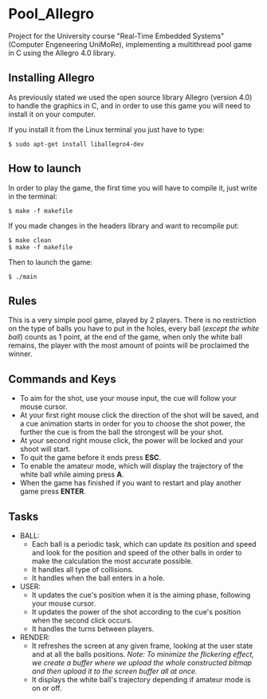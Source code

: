 # Pool_Allegro
Project for the University course "Real-Time Embedded Systems" (Computer Engeneering UniMoRe), implementing a multithread pool game in C using the Allegro 4.0 library.

## Installing Allegro
As previously stated we used the open source library Allegro (version 4.0) to handle the graphics in C, and in order to use this game you will need to install it on your computer. 

If you install it from the Linux terminal you just have to type:

```
$ sudo apt-get install liballegro4-dev
```

## How to launch
In order to play the game, the first time you will have to compile it, just write in the terminal:
```
$ make -f makefile
```
If you made changes in the headers library and want to recompile put:
``` 
$ make clean
$ make -f makefile
```
Then to launch the game:
```
$ ./main
```
## Rules
This is a very simple pool game, played by 2 players.
There is no restriction on the type of balls you have to put in the holes, every ball (*except the white ball*) counts as 1 point, at the end of the game, when only the white ball remains, the player with the most amount of points will be proclaimed the winner.

## Commands and Keys

* To aim for the shot, use your mouse input, the cue will follow your mouse cursor.
* At your first right mouse click the direction of the shot will be saved, and a cue animation starts in order for you to choose the shot power, the further the cue is from the ball the strongest will be your shot.
* At your second right mouse click, the power will be locked and your shoot will start.
* To quit the game before it ends press **ESC**.
* To enable the amateur mode, which will display the trajectory of the white ball while aiming press **A**.
* When the game has finished if you want to restart and play another game press **ENTER**.
## Tasks
* BALL:
    - Each ball is a periodic task, which can update its position and speed and look for the position and speed of the other balls in order to make the calculation the most accurate possible.
    - It handles all type of collisions.
    - It handles when the ball enters in a hole.
* USER:
    - It updates the cue's position when it is the aiming phase, following your mouse cursor.
    - It updates the power of the shot according to the cue's position when the second click occurs.
    - It handles the turns between players.
* RENDER:
    - It refreshes the screen at any given frame, looking at the user state and at all the balls positions.
    *Note: To minimize the flickering effect, we create a buffer where we upload the whole constructed bitmap and then upload it to the screen buffer all at once.*
    - It displays the white ball's trajectory depending if amateur mode is on or off.
